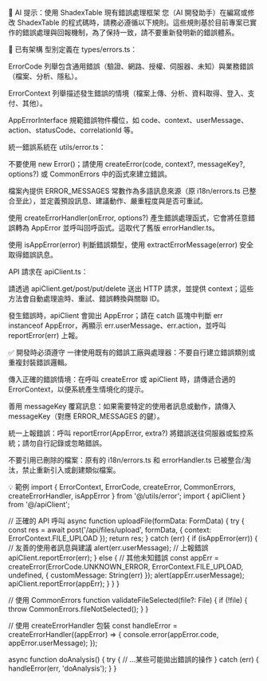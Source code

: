 🔔 AI 提示：使用 ShadexTable 現有錯誤處理框架
您（AI 開發助手）在編寫或修改 ShadexTable 的程式碼時，請務必遵循以下規則。這些規則基於目前專案已實作的錯誤處理與回報機制，為了保持一致，請不要重新發明新的錯誤體系。

📂 已有架構
型別定義在 types/errors.ts：

ErrorCode 列舉包含通用錯誤（驗證、網路、授權、伺服器、未知）與業務錯誤（檔案、分析、隱私）。

ErrorContext 列舉描述發生錯誤的情境（檔案上傳、分析、資料取得、登入、支付、其他）。

AppErrorInterface 規範錯誤物件欄位，如 code、context、userMessage、action、statusCode、correlationId 等。

統一錯誤系統在 utils/error.ts：

不要使用 new Error()；請使用 createError(code, context?, messageKey?, options?) 或 CommonErrors 中的函式來建立錯誤。

檔案內提供 ERROR_MESSAGES 常數作為多語訊息來源（原 i18n/errors.ts 已整合至此），並定義預設訊息、建議動作、嚴重程度與是否可重試。

使用 createErrorHandler(onError, options?) 產生錯誤處理函式，它會將任意錯誤轉為 AppError 並呼叫回呼函式。這取代了舊版 errorHandler.ts。

使用 isAppError(error) 判斷錯誤類型，使用 extractErrorMessage(error) 安全取得錯誤訊息。

API 請求在 apiClient.ts：

請透過 apiClient.get/post/put/delete 送出 HTTP 請求，並提供 context；這些方法會自動處理逾時、重試、錯誤轉換與關聯 ID。

發生錯誤時，apiClient 會拋出 AppError；請在 catch 區塊中判斷 err instanceof AppError，再顯示 err.userMessage、err.action，並呼叫 reportError(err) 上報。

✅ 開發時必須遵守
一律使用既有的錯誤工廠與處理器：不要自行建立錯誤類別或重複封裝錯誤邏輯。

傳入正確的錯誤情境：在呼叫 createError 或 apiClient 時，請傳遞合適的 ErrorContext，以便系統產生情境化的提示。

善用 messageKey 覆寫訊息：如果需要特定的使用者訊息或動作，請傳入 messageKey（對應 ERROR_MESSAGES 的鍵）。

統一上報錯誤：呼叫 reportError(AppError, extra?) 將錯誤送往伺服器或監控系統；請勿自行記錄或忽略錯誤。

不要引用已刪除的檔案：原有的 i18n/errors.ts 和 errorHandler.ts 已被整合/淘汰，禁止重新引入或創建類似檔案。

💡 範例
import { ErrorContext, ErrorCode, createError, CommonErrors, createErrorHandler, isAppError } from '@/utils/error';
import { apiClient } from '@/apiClient';

// 正確的 API 呼叫
async function uploadFile(formData: FormData) {
  try {
    const res = await post('/api/files/upload', formData, { context: ErrorContext.FILE_UPLOAD });
    return res;
  } catch (err) {
    if (isAppError(err)) {
      // 友善的使用者訊息與建議
      alert(err.userMessage);
      // 上報錯誤
      apiClient.reportError(err);
    } else {
      // 其他未知錯誤
      const appErr = createError(ErrorCode.UNKNOWN_ERROR, ErrorContext.FILE_UPLOAD, undefined, { customMessage: String(err) });
      alert(appErr.userMessage);
      apiClient.reportError(appErr);
    }
  }
}

// 使用 CommonErrors
function validateFileSelected(file?: File) {
  if (!file) {
    throw CommonErrors.fileNotSelected();
  }
}

// 使用 createErrorHandler 包裝
const handleError = createErrorHandler((appError) => {
  console.error(appError.code, appError.userMessage);
});

async function doAnalysis() {
  try {
    // ...某些可能拋出錯誤的操作
  } catch (err) {
    handleError(err, 'doAnalysis');
  }
}